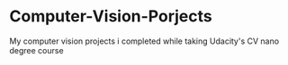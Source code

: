 # Computer-Vision-Porjects
My computer vision projects i completed while taking Udacity's CV nano degree course
